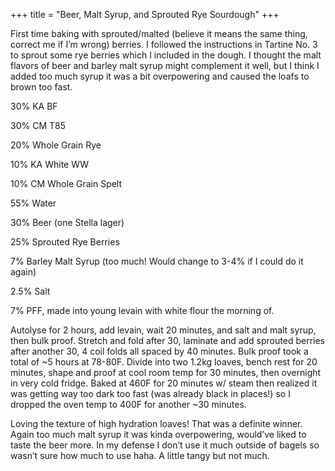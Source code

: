 +++
title = "Beer, Malt Syrup, and Sprouted Rye Sourdough"
+++

First time baking with sprouted/malted (believe it means the same thing, correct me if I’m wrong) berries. I followed the instructions in Tartine No. 3 to sprout some rye berries which I included in the dough. I thought the malt flavors of beer and barley malt syrup might complement it well, but I think I added too much syrup it was a bit overpowering and caused the loafs to brown too fast.

30% KA BF

30% CM T85

20% Whole Grain Rye

10% KA White WW

10% CM Whole Grain Spelt

55% Water

30% Beer (one Stella lager)

25% Sprouted Rye Berries

7% Barley Malt Syrup (too much! Would change to 3-4% if I could do it again)

2.5% Salt

7% PFF, made into young levain with white flour the morning of.

Autolyse for 2 hours, add levain, wait 20 minutes, and salt and malt syrup, then bulk proof. Stretch and fold after 30, laminate and add sprouted berries after another 30, 4 coil folds all spaced by 40 minutes. Bulk proof took a total of ~5 hours at 78-80F. Divide into two 1.2kg loaves, bench rest for 20 minutes, shape and proof at cool room temp for 30 minutes, then overnight in very cold fridge. Baked at 460F for 20 minutes w/ steam then realized it was getting way too dark too fast (was already black in places!) so I dropped the oven temp to 400F for another ~30 minutes.

Loving the texture of high hydration loaves! That was a definite winner. Again too much malt syrup it was kinda overpowering, would’ve liked to taste the beer more. In my defense I don’t use it much outside of bagels so wasn’t sure how much to use haha. A little tangy but not much.
